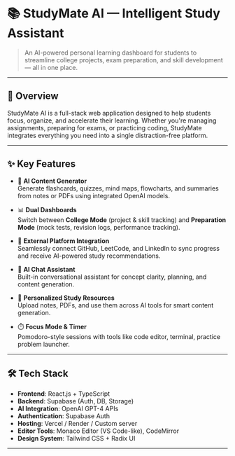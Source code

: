 # 📚 StudyMate AI — Intelligent Study Assistant

> An AI-powered personal learning dashboard for students to streamline college projects, exam preparation, and skill development — all in one place.

---

## 🚀 Overview

StudyMate AI is a full-stack web application designed to help students focus, organize, and accelerate their learning. Whether you're managing assignments, preparing for exams, or practicing coding, StudyMate integrates everything you need into a single distraction-free platform.

---

## ✨ Key Features

- 🧠 **AI Content Generator**  
  Generate flashcards, quizzes, mind maps, flowcharts, and summaries from notes or PDFs using integrated OpenAI models.

- 📊 **Dual Dashboards**  
  Switch between **College Mode** (project & skill tracking) and **Preparation Mode** (mock tests, revision logs, performance tracking).

- 🔗 **External Platform Integration**  
  Seamlessly connect GitHub, LeetCode, and LinkedIn to sync progress and receive AI-powered study recommendations.

- 💬 **AI Chat Assistant**  
  Built-in conversational assistant for concept clarity, planning, and content generation.

- 📁 **Personalized Study Resources**  
  Upload notes, PDFs, and use them across AI tools for smart content generation.

- ⏱️ **Focus Mode & Timer**  
  Pomodoro-style sessions with tools like code editor, terminal, practice problem launcher.

---

## 🛠️ Tech Stack

- **Frontend**: React.js + TypeScript  
- **Backend**: Supabase (Auth, DB, Storage)  
- **AI Integration**: OpenAI GPT-4 APIs  
- **Authentication**: Supabase Auth  
- **Hosting**: Vercel / Render / Custom server  
- **Editor Tools**: Monaco Editor (VS Code-like), CodeMirror  
- **Design System**: Tailwind CSS + Radix UI

---


